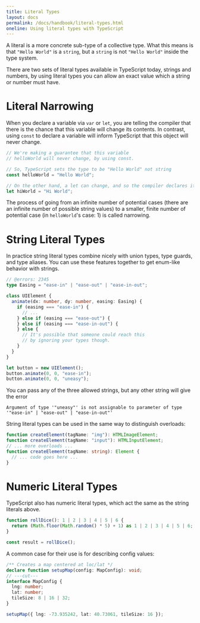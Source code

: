 ```yaml
---
title: Literal Types
layout: docs
permalink: /docs/handbook/literal-types.html
oneline: Using literal types with TypeScript
---
```


A literal is a more concrete sub-type of a collective type.
What this means is that `"Hello World"` is a `string`, but a `string` is not `"Hello World"` inside the type system.

There are two sets of literal types available in TypeScript today, strings and numbers, by using literal types you can allow an exact value which a string or number must have.

# Literal Narrowing

When you declare a variable via `var` or `let`, you are telling the compiler that there is the chance that this variable will change its contents.
In contrast, using `const` to declare a variable will inform TypeScript that this object will never change.

```ts twoslash
// We're making a guarantee that this variable
// helloWorld will never change, by using const.

// So, TypeScript sets the type to be "Hello World" not string
const helloWorld = "Hello World";

// On the other hand, a let can change, and so the compiler declares it a string
let hiWorld = "Hi World";
```

The process of going from an infinite number of potential cases (there are an infinite number of possible string values) to a smaller, finite number of potential case (in `helloWorld`'s case: 1) is called narrowing.

# String Literal Types

In practice string literal types combine nicely with union types, type guards, and type aliases.
You can use these features together to get enum-like behavior with strings.

```ts twoslash
// @errors: 2345
type Easing = "ease-in" | "ease-out" | "ease-in-out";

class UIElement {
  animate(dx: number, dy: number, easing: Easing) {
    if (easing === "ease-in") {
      // ...
    } else if (easing === "ease-out") {
    } else if (easing === "ease-in-out") {
    } else {
      // It's possible that someone could reach this
      // by ignoring your types though.
    }
  }
}

let button = new UIElement();
button.animate(0, 0, "ease-in");
button.animate(0, 0, "uneasy");
```

You can pass any of the three allowed strings, but any other string will give the error

```
Argument of type '"uneasy"' is not assignable to parameter of type '"ease-in" | "ease-out" | "ease-in-out"'
```

String literal types can be used in the same way to distinguish overloads:

```ts
function createElement(tagName: "img"): HTMLImageElement;
function createElement(tagName: "input"): HTMLInputElement;
// ... more overloads ...
function createElement(tagName: string): Element {
  // ... code goes here ...
}
```

# Numeric Literal Types

TypeScript also has numeric literal types, which act the same as the string literals above.

```ts twoslash
function rollDice(): 1 | 2 | 3 | 4 | 5 | 6 {
  return (Math.floor(Math.random() * 5) + 1) as 1 | 2 | 3 | 4 | 5 | 6;
}

const result = rollDice();
```

A common case for their use is for describing config values:

```ts twoslash
/** Creates a map centered at loc/lat */
declare function setupMap(config: MapConfig): void;
// ---cut---
interface MapConfig {
  lng: number;
  lat: number;
  tileSize: 8 | 16 | 32;
}

setupMap({ lng: -73.935242, lat: 40.73061, tileSize: 16 });
```
